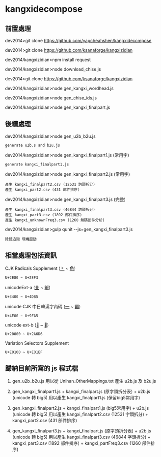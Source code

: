 kangxidecompose
===============


前置處理
-------

dev2014>git clone https://github.com/yapcheahshen/kangxidecompose

dev2014>git clone https://github.com/ksanaforge/kangxizidian

dev2014/kangxizidian>npm install request

dev2014/kangxizidian>node download\_chise.js

dev2014>git clone https://github.com/ksanaforge/kangxizidian

dev2014/kangxizidian>node gen\_kangxi\_wordhead.js

dev2014/kangxizidian>node gen\_chise\_ids.js

dev2014/kangxizidian>node gen\_kangxi\_finalpart.js

後續處理
-------

dev2014/kangxizidian>node gen\_u2b\_b2u.js

	generate u2b.s and b2u.js

dev2014/kangxizidian>node gen\_kangxi\_finalpart1.js (常用字)

	generate kangxi_finalpart1.js

dev2014/kangxizidian>node gen\_kangxi\_finalpart2.js (常用字)

	產生 kangxi_finalpart2.csv (12531 詞頭拆分)
	產生 kangxi_part2.csv (431 部件排序)

dev2014/kangxizidian>node gen\_kangxi\_finalpart3.js (完整)

	產生 kangxi_finalpart3.csv (46844 詞頭拆分)
	產生 kangxi_part3.csv (1892 部件排序)
	產生 kangxi_unknownFreq3.csv (1260 無碼部件分析)
	
dev2014/kangxizidian>gulp qunit --js=gen\_kangxi\_finalpart3.js

	除錯追蹤 環境起動

相當處理包括資訊
--------------

CJK Radicals Supplement ([⺀](http://www.unicode.org/charts/PDF/U2E80.pdf) ~ [⻳](http://www.unicode.org/charts/PDF/U2E80.pdf))

	U+2E80 ~ U+2EF3

unicodeExt-a ([㐀](http://www.unicode.org/cgi-bin/GetUnihanData.pl?codepoint=3400) ~ [䶵](http://www.unicode.org/cgi-bin/GetUnihanData.pl?codepoint=4DB5))

	U+3400 ~ U+4DB5	

unicode CJK 中日韓漢字內碼 ([一](http://www.unicode.org/cgi-bin/GetUnihanData.pl?codepoint=4E00) ~ [龥](http://www.unicode.org/cgi-bin/GetUnihanData.pl?codepoint=9FA5))

	U+4E00 ~ U+9FA5	

unicode ext-b ([𠀀](http://www.unicode.org/cgi-bin/GetUnihanData.pl?codepoint=20000) ~ [𪛖](http://www.unicode.org/cgi-bin/GetUnihanData.pl?codepoint=2A6D6))

	U+20000 ~ U+2A6D6	 

Variation Selectors Supplement

	U+E0100 ~ U+E01EF 

歸納目前所寫的 js 程式檔
----------------------

1. gen\_u2b\_b2u.js 用以從 Unihan_OtherMappings.txt 產生 u2b.js 及 b2u.js 

2. gen\_kangxi\_finalpart1.js + kangxi\_finalpart.js (原字頭拆分表) + u2b.js (unicode 轉 big5)
    用以產生 kangxi_finalpart1.js (保留big5常用字)

3. gen\_kangxi\_finalpart2.js + kangxi\_finalpart1.js (big5常用字) + u2b.js (unicode 轉 big5)
    用以產生 kangxi_finalpart2.csv (12531 字頭拆分) + kangxi_part2.csv (431 部件排序)

4. gen\_kangxi\_finalpart3.js + kangxi\_finalpart.js (原字頭拆分表) + u2b.js (unicode 轉 big5)
    用以產生 kangxi_finalpart3.csv (46844 字頭拆分) + kangxi_part3.csv (1892 部件排序) + kangxi_partFreq3.csv (1260 部件排序) 